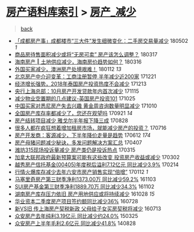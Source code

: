 [房产语料库索引](../../README.md)  > [房产_减少](房产_减少.md)
====
> [back](../README.md)

- [「成都房产事」成都楼市“三大件”发生细微变化：二手房交易量减少](http://jkwz.applinzi.com/ittc/7098539170903622663.html#%E3%80%8C%E6%88%90%E9%83%BD%E6%88%BF%E4%BA%A7%E4%BA%8B%E3%80%8D%E6%88%90%E9%83%BD%E6%A5%BC%E5%B8%82%E2%80%9C%E4%B8%89%E5%A4%A7%E4%BB%B6%E2%80%9D%E5%8F%91%E7%94%9F%E7%BB%86%E5%BE%AE%E5%8F%98%E5%8C%96%EF%BC%9A%E4%BA%8C%E6%89%8B%E6%88%BF%E4%BA%A4%E6%98%93%E9%87%8F%E5%87%8F%E5%B0%91) 180502 *1* 
- [商品房待售面积减少或将“无房可卖”  房产该怎么调整？](http://jkwz.applinzi.com/ittc/7082190449026794506.html#%E5%95%86%E5%93%81%E6%88%BF%E5%BE%85%E5%94%AE%E9%9D%A2%E7%A7%AF%E5%87%8F%E5%B0%91%E6%88%96%E5%B0%86%E2%80%9C%E6%97%A0%E6%88%BF%E5%8F%AF%E5%8D%96%E2%80%9D++%E6%88%BF%E4%BA%A7%E8%AF%A5%E6%80%8E%E4%B9%88%E8%B0%83%E6%95%B4%EF%BC%9F) 180317  
- [海南房产 ‖ 土地供应减少，海南房价趋势如何？](http://jkwz.applinzi.com/ittc/7081106444227445770.html#%E6%B5%B7%E5%8D%97%E6%88%BF%E4%BA%A7+%E2%80%96+%E5%9C%9F%E5%9C%B0%E4%BE%9B%E5%BA%94%E5%87%8F%E5%B0%91%EF%BC%8C%E6%B5%B7%E5%8D%97%E6%88%BF%E4%BB%B7%E8%B6%8B%E5%8A%BF%E5%A6%82%E4%BD%95%EF%BC%9F) 180316  
- [外国买家减少，澳洲房产处境艰难！](http://jkwz.applinzi.com/ittc/7057790048517227526.html#%E5%A4%96%E5%9B%BD%E4%B9%B0%E5%AE%B6%E5%87%8F%E5%B0%91%EF%BC%8C%E6%BE%B3%E6%B4%B2%E6%88%BF%E4%BA%A7%E5%A4%84%E5%A2%83%E8%89%B0%E9%9A%BE%EF%BC%81) 180112 *13* 
- [北京房产中介迎变革：工商注册暂停 半年减少近200家](http://jkwz.applinzi.com/ittc/7049544968870298640.html#%E5%8C%97%E4%BA%AC%E6%88%BF%E4%BA%A7%E4%B8%AD%E4%BB%8B%E8%BF%8E%E5%8F%98%E9%9D%A9%EF%BC%9A%E5%B7%A5%E5%95%86%E6%B3%A8%E5%86%8C%E6%9A%82%E5%81%9C+%E5%8D%8A%E5%B9%B4%E5%87%8F%E5%B0%91%E8%BF%91200%E5%AE%B6) 171221  
- [经济增长强势，2018年泰国房产投资热度不会减少](http://jkwz.applinzi.com/ittc/7046510095867855889.html#%E7%BB%8F%E6%B5%8E%E5%A2%9E%E9%95%BF%E5%BC%BA%E5%8A%BF%EF%BC%8C2018%E5%B9%B4%E6%B3%B0%E5%9B%BD%E6%88%BF%E4%BA%A7%E6%8A%95%E8%B5%84%E7%83%AD%E5%BA%A6%E4%B8%8D%E4%BC%9A%E5%87%8F%E5%B0%91) 171213  
- [央行上海总部：10月房产开发贷款年内首次减少](http://jkwz.applinzi.com/ittc/7036243528689124369.html#%E5%A4%AE%E8%A1%8C%E4%B8%8A%E6%B5%B7%E6%80%BB%E9%83%A8%EF%BC%9A10%E6%9C%88%E6%88%BF%E4%BA%A7%E5%BC%80%E5%8F%91%E8%B4%B7%E6%AC%BE%E5%B9%B4%E5%86%85%E9%A6%96%E6%AC%A1%E5%87%8F%E5%B0%91) 171115  
- [减少物业空置期的几点建议-英国房产投资101](http://jkwz.applinzi.com/ittc/7028309749370717200.html#%E5%87%8F%E5%B0%91%E7%89%A9%E4%B8%9A%E7%A9%BA%E7%BD%AE%E6%9C%9F%E7%9A%84%E5%87%A0%E7%82%B9%E5%BB%BA%E8%AE%AE-%E8%8B%B1%E5%9B%BD%E6%88%BF%E4%BA%A7%E6%8A%95%E8%B5%84101) 171025  
- [中国买家对悉尼房产失去兴趣 黄金周咨询数量明显减少](http://jkwz.applinzi.com/ittc/7022860697388712977.html#%E4%B8%AD%E5%9B%BD%E4%B9%B0%E5%AE%B6%E5%AF%B9%E6%82%89%E5%B0%BC%E6%88%BF%E4%BA%A7%E5%A4%B1%E5%8E%BB%E5%85%B4%E8%B6%A3+%E9%BB%84%E9%87%91%E5%91%A8%E5%92%A8%E8%AF%A2%E6%95%B0%E9%87%8F%E6%98%8E%E6%98%BE%E5%87%8F%E5%B0%91) 171010  
- [全国房产库存率都减少了，您还在观望吗](http://jkwz.applinzi.com/ittc/7015699018376807440.html#%E5%85%A8%E5%9B%BD%E6%88%BF%E4%BA%A7%E5%BA%93%E5%AD%98%E7%8E%87%E9%83%BD%E5%87%8F%E5%B0%91%E4%BA%86%EF%BC%8C%E6%82%A8%E8%BF%98%E5%9C%A8%E8%A7%82%E6%9C%9B%E5%90%97) 170921 *14* 
- [房产结转项目减少 雅戈尔半年报下降三成](http://jkwz.applinzi.com/ittc/7006891688872903696.html#%E6%88%BF%E4%BA%A7%E7%BB%93%E8%BD%AC%E9%A1%B9%E7%9B%AE%E5%87%8F%E5%B0%91+%E9%9B%85%E6%88%88%E5%B0%94%E5%8D%8A%E5%B9%B4%E6%8A%A5%E4%B8%8B%E9%99%8D%E4%B8%89%E6%88%90) 170828  
- [很多人都在疯狂想着增加租房市场，就能减少房产的投资？](http://jkwz.applinzi.com/ittc/6990956738768274448.html#%E5%BE%88%E5%A4%9A%E4%BA%BA%E9%83%BD%E5%9C%A8%E7%96%AF%E7%8B%82%E6%83%B3%E7%9D%80%E5%A2%9E%E5%8A%A0%E7%A7%9F%E6%88%BF%E5%B8%82%E5%9C%BA%EF%BC%8C%E5%B0%B1%E8%83%BD%E5%87%8F%E5%B0%91%E6%88%BF%E4%BA%A7%E7%9A%84%E6%8A%95%E8%B5%84%EF%BC%9F) 170716  
- [房产开发商：客源减少，下半年降价走量是趋势](http://jkwz.applinzi.com/ittc/6978250440276706309.html#%E6%88%BF%E4%BA%A7%E5%BC%80%E5%8F%91%E5%95%86%EF%BC%9A%E5%AE%A2%E6%BA%90%E5%87%8F%E5%B0%91%EF%BC%8C%E4%B8%8B%E5%8D%8A%E5%B9%B4%E9%99%8D%E4%BB%B7%E8%B5%B0%E9%87%8F%E6%98%AF%E8%B6%8B%E5%8A%BF) 170612 *174* 
- [房产母猪问题减少秘诀，多发问题解决方案汇总](http://jkwz.applinzi.com/ittc/6953863071419335685.html#%E6%88%BF%E4%BA%A7%E6%AF%8D%E7%8C%AA%E9%97%AE%E9%A2%98%E5%87%8F%E5%B0%91%E7%A7%98%E8%AF%80%EF%BC%8C%E5%A4%9A%E5%8F%91%E9%97%AE%E9%A2%98%E8%A7%A3%E5%86%B3%E6%96%B9%E6%A1%88%E6%B1%87%E6%80%BB) 170407  
- [潍坊315现场投诉量减少 房产类仍是投诉热点](http://jkwz.applinzi.com/ittc/6945287168917521413.html#%E6%BD%8D%E5%9D%8A315%E7%8E%B0%E5%9C%BA%E6%8A%95%E8%AF%89%E9%87%8F%E5%87%8F%E5%B0%91+%E6%88%BF%E4%BA%A7%E7%B1%BB%E4%BB%8D%E6%98%AF%E6%8A%95%E8%AF%89%E7%83%AD%E7%82%B9) 170315  
- [加拿大联邦政府最新预算案可能有这些改变 投资房产收益或减少](http://jkwz.applinzi.com/ittc/6940384075427873796.html#%E5%8A%A0%E6%8B%BF%E5%A4%A7%E8%81%94%E9%82%A6%E6%94%BF%E5%BA%9C%E6%9C%80%E6%96%B0%E9%A2%84%E7%AE%97%E6%A1%88%E5%8F%AF%E8%83%BD%E6%9C%89%E8%BF%99%E4%BA%9B%E6%94%B9%E5%8F%98+%E6%8A%95%E8%B5%84%E6%88%BF%E4%BA%A7%E6%94%B6%E7%9B%8A%E6%88%96%E5%87%8F%E5%B0%91) 170302  
- [越秀房产信托基金(00405)年度税后溢利7.12亿元 同比减少3.9%](http://jkwz.applinzi.com/ittc/6934624636770976772.html#%E8%B6%8A%E7%A7%80%E6%88%BF%E4%BA%A7%E4%BF%A1%E6%89%98%E5%9F%BA%E9%87%91%2800405%29%E5%B9%B4%E5%BA%A6%E7%A8%8E%E5%90%8E%E6%BA%A2%E5%88%A97.12%E4%BA%BF%E5%85%83+%E5%90%8C%E6%AF%94%E5%87%8F%E5%B0%913.9%25) 170214  
- [行情火爆库存减少去年六安市房产销售实现“倍增”](http://jkwz.applinzi.com/ittc/6922255248302539781.html#%E8%A1%8C%E6%83%85%E7%81%AB%E7%88%86%E5%BA%93%E5%AD%98%E5%87%8F%E5%B0%91%E5%8E%BB%E5%B9%B4%E5%85%AD%E5%AE%89%E5%B8%82%E6%88%BF%E4%BA%A7%E9%94%80%E5%94%AE%E5%AE%9E%E7%8E%B0%E2%80%9C%E5%80%8D%E5%A2%9E%E2%80%9D) 170112 *1* 
- [马塞里奇房产第三财季净利1373.00万 同比减少59.2%](http://jkwz.applinzi.com/ittc/6896274594880553989.html#%E9%A9%AC%E5%A1%9E%E9%87%8C%E5%A5%87%E6%88%BF%E4%BA%A7%E7%AC%AC%E4%B8%89%E8%B4%A2%E5%AD%A3%E5%87%80%E5%88%A91373.00%E4%B8%87+%E5%90%8C%E6%AF%94%E5%87%8F%E5%B0%9159.2%25) 161103  
- [SUI房产基金第三财季净利1889.70万 同比减少34.3%](http://jkwz.applinzi.com/ittc/6895929028858348549.html#SUI%E6%88%BF%E4%BA%A7%E5%9F%BA%E9%87%91%E7%AC%AC%E4%B8%89%E8%B4%A2%E5%AD%A3%E5%87%80%E5%88%A91889.70%E4%B8%87+%E5%90%8C%E6%AF%94%E5%87%8F%E5%B0%9134.3%25) 161102  
- [湖南房产库存压力依旧 房产用地供应或将持续减少](http://jkwz.applinzi.com/ittc/6893977537813677061.html#%E6%B9%96%E5%8D%97%E6%88%BF%E4%BA%A7%E5%BA%93%E5%AD%98%E5%8E%8B%E5%8A%9B%E4%BE%9D%E6%97%A7+%E6%88%BF%E4%BA%A7%E7%94%A8%E5%9C%B0%E4%BE%9B%E5%BA%94%E6%88%96%E5%B0%86%E6%8C%81%E7%BB%AD%E5%87%8F%E5%B0%91) 161028 *15* 
- [华业资本二季度房产项目签约额同比减少36%](http://jkwz.applinzi.com/ittc/6860009041979507716.html#%E5%8D%8E%E4%B8%9A%E8%B5%84%E6%9C%AC%E4%BA%8C%E5%AD%A3%E5%BA%A6%E6%88%BF%E4%BA%A7%E9%A1%B9%E7%9B%AE%E7%AD%BE%E7%BA%A6%E9%A2%9D%E5%90%8C%E6%AF%94%E5%87%8F%E5%B0%9136%25) 160728  
- [新VS旧 传上海房产契税新政 父母给子女买房契税将减少](http://jkwz.applinzi.com/ittc/6854287346618614788.html#%E6%96%B0VS%E6%97%A7+%E4%BC%A0%E4%B8%8A%E6%B5%B7%E6%88%BF%E4%BA%A7%E5%A5%91%E7%A8%8E%E6%96%B0%E6%94%BF+%E7%88%B6%E6%AF%8D%E7%BB%99%E5%AD%90%E5%A5%B3%E4%B9%B0%E6%88%BF%E5%A5%91%E7%A8%8E%E5%B0%86%E5%87%8F%E5%B0%91) 160713  
- [众安房产去年纯利3.19亿元 同比减少约24.0%](http://jkwz.applinzi.com/ittc/547650611399208972.html#%E4%BC%97%E5%AE%89%E6%88%BF%E4%BA%A7%E5%8E%BB%E5%B9%B4%E7%BA%AF%E5%88%A93.19%E4%BA%BF%E5%85%83+%E5%90%8C%E6%AF%94%E5%87%8F%E5%B0%91%E7%BA%A624.0%25) 150325  
- [众安房产上半年毛利2.6亿元 同比减少41.8%](http://jkwz.applinzi.com/ittc/547650611372901019.html#%E4%BC%97%E5%AE%89%E6%88%BF%E4%BA%A7%E4%B8%8A%E5%8D%8A%E5%B9%B4%E6%AF%9B%E5%88%A92.6%E4%BA%BF%E5%85%83+%E5%90%8C%E6%AF%94%E5%87%8F%E5%B0%9141.8%25) 140828  
